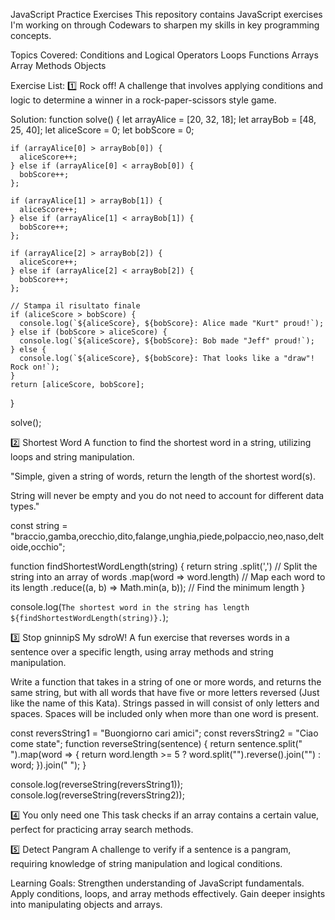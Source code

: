 JavaScript Practice Exercises
This repository contains JavaScript exercises I'm working on through Codewars to sharpen my skills in key programming concepts.

Topics Covered:
Conditions and Logical Operators
Loops
Functions
Arrays
Array Methods
Objects

Exercise List:
1️⃣ Rock off!
A challenge that involves applying conditions and logic to determine a winner in a rock-paper-scissors style game.

Solution: 
function solve() {
  let arrayAlice = [20, 32, 18];
  let arrayBob = [48, 25, 40];
    let aliceScore = 0;
    let bobScore = 0;

    if (arrayAlice[0] > arrayBob[0]) {
      aliceScore++;
    } else if (arrayAlice[0] < arrayBob[0]) {
      bobScore++;
    };

    if (arrayAlice[1] > arrayBob[1]) {
      aliceScore++;
    } else if (arrayAlice[1] < arrayBob[1]) {
      bobScore++;
    };

    if (arrayAlice[2] > arrayBob[2]) {
      aliceScore++;
    } else if (arrayAlice[2] < arrayBob[2]) {
      bobScore++;
    };
  
    // Stampa il risultato finale
    if (aliceScore > bobScore) {
      console.log(`${aliceScore}, ${bobScore}: Alice made "Kurt" proud!`);
    } else if (bobScore > aliceScore) {
      console.log(`${aliceScore}, ${bobScore}: Bob made "Jeff" proud!`);
    } else {
      console.log(`${aliceScore}, ${bobScore}: That looks like a "draw"! Rock on!`);
    }
    return [aliceScore, bobScore];
  }

  solve();

2️⃣ Shortest Word
A function to find the shortest word in a string, utilizing loops and string manipulation.

"Simple, given a string of words, return the length of the shortest word(s).

String will never be empty and you do not need to account for different data types."

const string = "braccio,gamba,orecchio,dito,falange,unghia,piede,polpaccio,neo,naso,deltoide,occhio";

function findShortestWordLength(string) {
  return string
    .split(',')             // Split the string into an array of words
    .map(word => word.length) // Map each word to its length
    .reduce((a, b) => Math.min(a, b)); // Find the minimum length
}

console.log(`The shortest word in the string has length ${findShortestWordLength(string)}.`);

3️⃣ Stop gninnipS My sdroW!
A fun exercise that reverses words in a sentence over a specific length, using array methods and string manipulation.

Write a function that takes in a string of one or more words, and returns the same string, but with all words that have five or more letters reversed (Just like the name of this Kata). Strings passed in will consist of only letters and spaces. Spaces will be included only when more than one word is present.

const reversString1 = "Buongiorno cari amici";
const reversString2 = "Ciao come state";
function reverseString(sentence) {
  return sentence.split(" ").map(word => {
    return word.length >= 5 ? word.split("").reverse().join("") : word;
  }).join(" ");
}

console.log(reverseString(reversString1));
console.log(reverseString(reversString2));

4️⃣ You only need one
This task checks if an array contains a certain value, perfect for practicing array search methods.



5️⃣ Detect Pangram
A challenge to verify if a sentence is a pangram, requiring knowledge of string manipulation and logical conditions.

Learning Goals:
Strengthen understanding of JavaScript fundamentals.
Apply conditions, loops, and array methods effectively.
Gain deeper insights into manipulating objects and arrays.